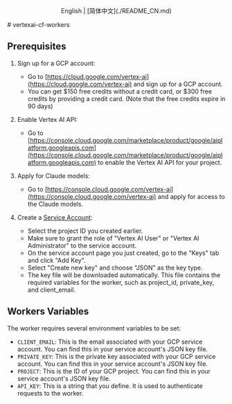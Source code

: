 <p align="center">English | [简体中文](./README_CN.md)</p>
# vertexai-cf-workers

## Prerequisites
1. Sign up for a GCP account:
   - Go to [https://cloud.google.com/vertex-ai](https://cloud.google.com/vertex-ai) and sign up for a GCP account.
   - You can get $150 free credits without a credit card, or $300 free credits by providing a credit card. (Note that the free credits expire in 90 days)

2. Enable Vertex AI API:
   - Go to [https://console.cloud.google.com/marketplace/product/google/aiplatform.googleapis.com](https://console.cloud.google.com/marketplace/product/google/aiplatform.googleapis.com) to enable the Vertex AI API for your project.
   
3. Apply for Claude models:
   - Go to [https://console.cloud.google.com/vertex-ai](https://console.cloud.google.com/vertex-ai) and apply for access to the Claude models.

4. Create a [Service Account](https://console.cloud.google.com/projectselector/iam-admin/serviceaccounts/create?walkthrough_id=iam--create-service-account#step_index=1):
   - Select the project ID you created earlier.
   - Make sure to grant the role of "Vertex AI User" or "Vertex AI Administrator" to the service account.
   - On the service account page you just created, go to the "Keys" tab and click "Add Key".
   - Select "Create new key" and choose "JSON" as the key type.
   - The key file will be downloaded automatically. This file contains the required variables for the worker, such as project_id, private_key, and client_email.
   
## Workers Variables

The worker requires several environment variables to be set:

- `CLIENT_EMAIL`: This is the email associated with your GCP service account. You can find this in your service account's JSON key file.
- `PRIVATE_KEY`: This is the private key associated with your GCP service account. You can find this in your service account's JSON key file.
- `PROJECT`: This is the ID of your GCP project. You can find this in your service account's JSON key file.
- `API_KEY`: This is a string that you define. It is used to authenticate requests to the worker.
